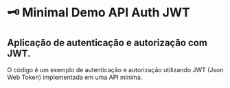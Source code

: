 # &#x1f5dd;&#xFE0F; Minimal Demo API Auth JWT

## Aplicação de autenticação e autorização com JWT.

O código é um exemplo de autenticação e autorização utilizando JWT (Json Web Token) implementada em uma API mínima.